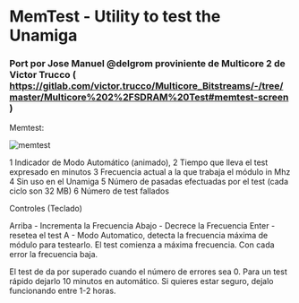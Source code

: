 # MemTest - Utility to test the Unamiga

### Port por Jose Manuel @delgrom proviniente de Multicore 2 de Victor Trucco ( https://gitlab.com/victor.trucco/Multicore_Bitstreams/-/tree/master/Multicore%202%2FSDRAM%20Test#memtest-screen )

Memtest:

![memtest](https://user-images.githubusercontent.com/31018768/75568746-230c9000-5a54-11ea-82d9-d43881caeeb2.png)

1 Indicador de Modo Automático (animado),
2 Tiempo que lleva el test expresado en minutos
3 Frecuencia actual a la que trabaja el módulo in Mhz
4 Sin uso en el Unamiga
5 Número de pasadas efectuadas por el test (cada ciclo son 32 MB)
6 Número de test fallados


Controles (Teclado)

Arriba - Incrementa la Frecuencia
Abajo - Decrece la Frecuencia
Enter - resetea el test
A - Modo Automatico, detecta la frecuencia máxima de módulo para testearlo. El test comienza a máxima frecuencia.
Con cada error la frecuencia baja.

El test de da por superado cuando el número de errores sea 0. Para un test rápido dejarlo 10 minutos en automático. Si quieres estar seguro, dejalo funcionando entre 1-2 horas.

